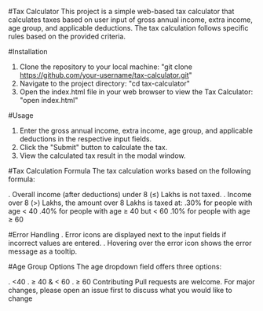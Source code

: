 #Tax Calculator
This project is a simple web-based tax calculator that calculates taxes based on user input of gross annual income, extra income, age group, and applicable deductions. The tax calculation follows specific rules based on the provided criteria.

#Installation
1. Clone the repository to your local machine:
"git clone https://github.com/your-username/tax-calculator.git"
2. Navigate to the project directory:
"cd tax-calculator"
3. Open the index.html file in your web browser to view the Tax Calculator:
"open index.html"

#Usage
1. Enter the gross annual income, extra income, age group, and applicable deductions in the respective input fields.
2. Click the "Submit" button to calculate the tax.
3. View the calculated tax result in the modal window.

#Tax Calculation Formula
The tax calculation works based on the following formula:

. Overall income (after deductions) under 8 (≤) Lakhs is not taxed.
. Income over 8 (>) Lakhs, the amount over 8 Lakhs is taxed at:
    .30% for people with age < 40
    .40% for people with age ≥ 40 but < 60
    .10% for people with age ≥ 60
    
#Error Handling
. Error icons are displayed next to the input fields if incorrect values are entered.
. Hovering over the error icon shows the error message as a tooltip.

#Age Group Options
The age dropdown field offers three options:

  . <40
  . ≥ 40 & < 60
  . ≥ 60
Contributing
Pull requests are welcome. For major changes, please open an issue first to discuss what you would like to change
